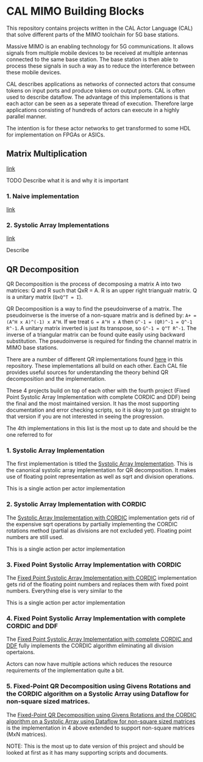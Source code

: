 # CAL MIMO Building Blocks

This repository contains projects written in the CAL Actor Language (CAL) that solve different parts of the MIMO toolchain for 5G base stations.

Massive MIMO is an enabling technology for 5G communications. It allows signals from multiple mobile devices to be received at multiple antennas connected to the same base station. The base station is then able to process these signals in such a way as to reduce the interference between these mobile devices.

CAL describes applications as networks of connected actors that consume tokens on input ports and produce tokens on output ports. CAL is often used to describe dataflow. The advantage of this implementations is that each actor can be seen as a seperate thread of execution. Therefore large applications consisting of hundreds of actors can execute in a highly parallel manner.

The intention is for these actor networks to get transformed to some HDL for implementation on FPGAs or ASICs.

## Matrix Multiplication

[link](matrix_multiplication)

TODO Describe what it is and why it is important

### 1. Naive implementation

[link](matrix_multiplication/1_simple)

### 2. Systolic Array Implementations

[link](matrix_multiplication/2_systolic_array)

Describe

## QR Decomposition

QR Decomposition is the process of decomposing a matrix A into two matrices: Q and R such that QxR = A. R is an upper right triangualr matrix. Q is a unitary matrix (`QxQ^T = I`).

QR Decomposition is a way to find the pseudoinverse of a matrix. The pseudoinverse is the inverse of a non-square matrix and is defined by: `A+ = (A^H x A)^(-1) x A^H`. If we treat `G = A^H x A` then `G^-1 = (QR)^-1 = Q^-1 R^-1`. A unitary matrix inverted is just its transpose, so `G^-1 = Q^T R^-1`. The inverse of a triangular matrix can be found quite easily using backward substitution. The pseudoinverse is required for finding the channel matrix in MIMO base stations.

There are a number of different QR implementations found [here](qr_decomposition) in this repository. These implementations all build on each other. Each CAL file provides useful sources for understanding the theory behind QR decomposition and the implementation.

These 4 projects build on top of each other with the fourth project (Fixed Point Systolic Array Implementation with complete CORDIC and DDF) being the final and the most maintained version. It has the most supporting documentation and error checking scripts, so it is okay to just go straight to that version if you are not 
interested in seeing the progression.

The 4th implementations in this list is the most up to date and should be the one referred to for 

### 1. Systolic Array Implementation

The first implementation is titled the [Systolic Array Implementation](qr_decomposition/1_systolic_array/). This is the canonical systolic array implementation for QR decomposition. It makes use of floating point representation as well as sqrt and division operations.

This is a single action per actor implementation

### 2. Systolic Array Implementation with CORDIC

The [Systolic Array Implementation with CORDIC](qr_decomposition/2_systolic_cordic/) implementation gets rid of the expensive sqrt operations by partially implementing the CORDIC rotations method (partial as divisions are
not excluded yet). Floating point numbers are still used.

This is a single action per actor implementation

### 3. Fixed Point Systolic Array Implementation with CORDIC

The [Fixed Point Systolic Array Implementation with CORDIC](qr_decomposition/3_systolic_cordic_fixedpoint/) implementation gets rid of the floating point numbers and replaces them with fixed point numbers. Everything else is very similar to the 

This is a single action per actor implementation

### 4. Fixed Point Systolic Array Implementation with complete CORDIC and DDF

The [Fixed Point Systolic Array Implementation with complete CORDIC and DDF](qr_decomposition/4_systolic_array_cordic_fixed_point_no_division) fully implements the CORDIC algorithm eliminating all division opertaions.

Actors can now have multiple actions which reduces the resource requirements of the implementation quite a bit.

### 5. Fixed-Point QR Decomposition using Givens Rotations and the CORDIC algorithm on a Systolic Array using Dataflow for non-square sized matrices.

The [Fixed-Point QR Decomposition using Givens Rotations and the CORDIC algorithm on a Systolic Array using Dataflow for non-square sized matrices](qr_decomposition/5_systolic_array_cordic_fixed_point_no_division_rectangualr_matrices/) is the implementation in 4 above extended to support non-square matrices (MxN matrices).

NOTE: This is the most up to date version of this project and should be looked at first as it has many supporting scripts and documents.




